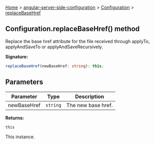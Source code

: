 [Home](./index) &gt; [angular-server-side-configuration](./angular-server-side-configuration.md) &gt; [Configuration](./angular-server-side-configuration.configuration.md) &gt; [replaceBaseHref](./angular-server-side-configuration.configuration.replacebasehref.md)

## Configuration.replaceBaseHref() method

Replace the base href attribute for the file received through applyTo, applyAndSaveTo or applyAndSaveRecursively.

<b>Signature:</b>

```typescript
replaceBaseHref(newBaseHref: string): this;
```

## Parameters

|  Parameter | Type | Description |
|  --- | --- | --- |
|  newBaseHref | `string` | The new base href. |

<b>Returns:</b>

`this`

This instance.

